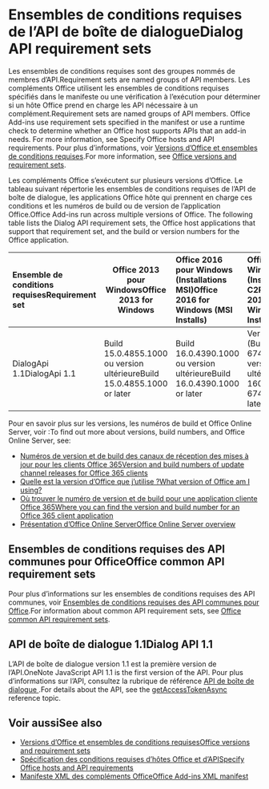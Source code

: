 # <a name="dialog-api-requirement-sets"></a><span data-ttu-id="16a3a-101">Ensembles de conditions requises de l’API de boîte de dialogue</span><span class="sxs-lookup"><span data-stu-id="16a3a-101">Dialog API requirement sets</span></span>

<span data-ttu-id="16a3a-102">Les ensembles de conditions requises sont des groupes nommés de membres d’API.</span><span class="sxs-lookup"><span data-stu-id="16a3a-102">Requirement sets are named groups of API members.</span></span> <span data-ttu-id="16a3a-103">Les compléments Office utilisent les ensembles de conditions requises spécifiés dans le manifeste ou une vérification à l’exécution pour déterminer si un hôte Office prend en charge les API nécessaire à un complément.</span><span class="sxs-lookup"><span data-stu-id="16a3a-103">Requirement sets are named groups of API members. Office Add-ins use requirement sets specified in the manifest or use a runtime check to determine whether an Office host supports APIs that an add-in needs. For more information, see Specify Office hosts and API requirements.</span></span> <span data-ttu-id="16a3a-104">Pour plus d’informations, voir [Versions d’Office et ensembles de conditions requises](https://docs.microsoft.com/office/dev/add-ins/develop/office-versions-and-requirement-sets).</span><span class="sxs-lookup"><span data-stu-id="16a3a-104">For more information, see [Office versions and requirement sets](https://docs.microsoft.com/office/dev/add-ins/develop/office-versions-and-requirement-sets).</span></span>

<span data-ttu-id="16a3a-p102">Les compléments Office s’exécutent sur plusieurs versions d’Office. Le tableau suivant répertorie les ensembles de conditions requises de l’API de boîte de dialogue, les applications Office hôte qui prennent en charge ces conditions et les numéros de build ou de version de l’application Office.</span><span class="sxs-lookup"><span data-stu-id="16a3a-p102">Office Add-ins run across multiple versions of Office. The following table lists the Dialog API requirement sets, the Office host applications that support that requirement set, and the build or version numbers for the Office application.</span></span>

|  <span data-ttu-id="16a3a-107">Ensemble de conditions requises</span><span class="sxs-lookup"><span data-stu-id="16a3a-107">Requirement set</span></span>  | <span data-ttu-id="16a3a-108">Office 2013 pour Windows</span><span class="sxs-lookup"><span data-stu-id="16a3a-108">Office 2013 for Windows</span></span> | <span data-ttu-id="16a3a-109">Office 2016 pour Windows (Installations MSI)</span><span class="sxs-lookup"><span data-stu-id="16a3a-109">Office 2016 for Windows (MSI Installs)</span></span>   | <span data-ttu-id="16a3a-110">Office 365 pour Windows (Installations C2R)</span><span class="sxs-lookup"><span data-stu-id="16a3a-110">Office 2016 for Windows (C2R Installs)</span></span>   |  <span data-ttu-id="16a3a-111">Office pour iPad</span><span class="sxs-lookup"><span data-stu-id="16a3a-111">Office for iPad</span></span>  |  <span data-ttu-id="16a3a-112">Office 365 pour Mac</span><span class="sxs-lookup"><span data-stu-id="16a3a-112">Office 365 for Mac</span></span>  | <span data-ttu-id="16a3a-113">Office Online</span><span class="sxs-lookup"><span data-stu-id="16a3a-113">Office Online</span></span>  |  <span data-ttu-id="16a3a-114">Office Online Server</span><span class="sxs-lookup"><span data-stu-id="16a3a-114">Office Online Server</span></span>  |
|:-----|-----|:-----|:-----|:-----|:-----|:-----|:-----|
| <span data-ttu-id="16a3a-115">DialogApi 1.1</span><span class="sxs-lookup"><span data-stu-id="16a3a-115">DialogApi 1.1</span></span>  | <span data-ttu-id="16a3a-116">Build 15.0.4855.1000 ou version ultérieure</span><span class="sxs-lookup"><span data-stu-id="16a3a-116">Build 15.0.4855.1000 or later</span></span> | <span data-ttu-id="16a3a-117">Build 16.0.4390.1000 ou version ultérieure</span><span class="sxs-lookup"><span data-stu-id="16a3a-117">Build 16.0.4390.1000 or later</span></span> | <span data-ttu-id="16a3a-118">Version 1602 (Build 6741.0000) ou version ultérieure</span><span class="sxs-lookup"><span data-stu-id="16a3a-118">Version 1602 (Build 6741.0000) or later</span></span> | <span data-ttu-id="16a3a-119">1.22 ou version ultérieure</span><span class="sxs-lookup"><span data-stu-id="16a3a-119">1.22 or later</span></span> | <span data-ttu-id="16a3a-120">15.20 ou version ultérieure</span><span class="sxs-lookup"><span data-stu-id="16a3a-120">15.20 or later</span></span>| <span data-ttu-id="16a3a-121">Janvier 2017</span><span class="sxs-lookup"><span data-stu-id="16a3a-121">January 2017</span></span> | <span data-ttu-id="16a3a-122">Version 1608 (Build 7601.6800) ou version ultérieure</span><span class="sxs-lookup"><span data-stu-id="16a3a-122">Version 1608 (Build 7601.6800) or later</span></span>|

<span data-ttu-id="16a3a-123">Pour en savoir plus sur les versions, les numéros de build et Office Online Server, voir :</span><span class="sxs-lookup"><span data-stu-id="16a3a-123">To find out more about versions, build numbers, and Office Online Server, see:</span></span>

- [<span data-ttu-id="16a3a-124">Numéros de version et de build des canaux de réception des mises à jour pour les clients Office 365</span><span class="sxs-lookup"><span data-stu-id="16a3a-124">Version and build numbers of update channel releases for Office 365 clients</span></span>](https://support.office.com/article/version-and-build-numbers-of-update-channel-releases-ae942449-1fca-4484-898b-a933ea23def7)
- [<span data-ttu-id="16a3a-125">Quelle est la version d’Office que j’utilise ?</span><span class="sxs-lookup"><span data-stu-id="16a3a-125">What version of Office am I using?</span></span>](https://support.office.com/article/What-version-of-Office-am-I-using-932788b8-a3ce-44bf-bb09-e334518b8b19)
- [<span data-ttu-id="16a3a-126">Où trouver le numéro de version et de build pour une application cliente Office 365</span><span class="sxs-lookup"><span data-stu-id="16a3a-126">Where you can find the version and build number for an Office 365 client application</span></span>](https://support.office.com/article/version-and-build-numbers-of-update-channel-releases-ae942449-1fca-4484-898b-a933ea23def7)
- [<span data-ttu-id="16a3a-127">Présentation d’Office Online Server</span><span class="sxs-lookup"><span data-stu-id="16a3a-127">Office Online Server overview</span></span>](https://docs.microsoft.com/officeonlineserver/office-online-server-overview)

## <a name="office-common-api-requirement-sets"></a><span data-ttu-id="16a3a-128">Ensembles de conditions requises des API communes pour Office</span><span class="sxs-lookup"><span data-stu-id="16a3a-128">Office common API requirement sets</span></span>

<span data-ttu-id="16a3a-129">Pour plus d’informations sur les ensembles de conditions requises des API communes, voir [Ensembles de conditions requises des API communes pour Office](office-add-in-requirement-sets.md).</span><span class="sxs-lookup"><span data-stu-id="16a3a-129">For information about common API requirement sets, see [Office common API requirement sets](office-add-in-requirement-sets.md).</span></span>

## <a name="dialog-api-11"></a><span data-ttu-id="16a3a-130">API de boîte de dialogue 1.1</span><span class="sxs-lookup"><span data-stu-id="16a3a-130">Dialog API 1.1</span></span> 

<span data-ttu-id="16a3a-131">L’API de boîte de dialogue version 1.1 est la première version de l’API.</span><span class="sxs-lookup"><span data-stu-id="16a3a-131">OneNote JavaScript API 1.1 is the first version of the API.</span></span> <span data-ttu-id="16a3a-132">Pour plus d’informations sur l’API, consultez la rubrique de référence [API de boîte de dialogue ](/javascript/api/office/office.ui) .</span><span class="sxs-lookup"><span data-stu-id="16a3a-132">For details about the API, see the [getAccessTokenAsync](/javascript/api/office/office.ui) reference topic.</span></span>

## <a name="see-also"></a><span data-ttu-id="16a3a-133">Voir aussi</span><span class="sxs-lookup"><span data-stu-id="16a3a-133">See also</span></span>

- [<span data-ttu-id="16a3a-134">Versions d’Office et ensembles de conditions requises</span><span class="sxs-lookup"><span data-stu-id="16a3a-134">Office versions and requirement sets</span></span>](https://docs.microsoft.com/office/dev/add-ins/develop/office-versions-and-requirement-sets)
- [<span data-ttu-id="16a3a-135">Spécification des conditions requises d’hôtes Office et d’API</span><span class="sxs-lookup"><span data-stu-id="16a3a-135">Specify Office hosts and API requirements</span></span>](https://docs.microsoft.com/office/dev/add-ins/develop/specify-office-hosts-and-api-requirements)
- [<span data-ttu-id="16a3a-136">Manifeste XML des compléments Office</span><span class="sxs-lookup"><span data-stu-id="16a3a-136">Office Add-ins XML manifest</span></span>](https://docs.microsoft.com/office/dev/add-ins/develop/add-in-manifests)
